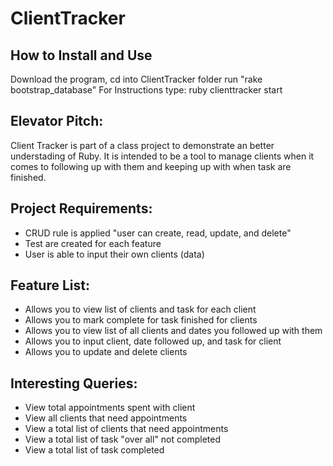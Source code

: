 ClientTracker
=============

How to Install and Use
----------------------
Download the program, cd into ClientTracker folder
run "rake bootstrap_database"
For Instructions type:
ruby clienttracker start

Elevator Pitch:
--------------
Client Tracker is part of a class project to demonstrate an better understading of Ruby. It is intended to be a tool to manage clients when it comes to following up with them and keeping up with when task are finished.

Project Requirements:
--------------------
<ul>
  <li>CRUD rule is applied "user can create, read, update, and delete"</li>
  <li>Test are created for each feature</li>
   <li>User is able to input their own clients (data)</li>
</ul>

Feature List:
------------
<ul>
  <li>Allows you to view list of clients and task for each client </li>
  <li>Allows you to mark complete for task finished for clients  </li>
  <li>Allows you to view list of all clients and dates you followed up with them</li>
  <li>Allows you to input client, date followed up, and task for client</li>
  <li>Allows you to update and delete clients</li>
</ul>

Interesting Queries:
-------------------
<ul>
  <li>View total appointments spent with client</li>
  <li>View all clients that need appointments</li>
  <li> View a total list of clients that need appointments</li>
  <li> View a total list of task "over all" not completed</li>
  <li> View a total list of task completed</li>

</ul>
